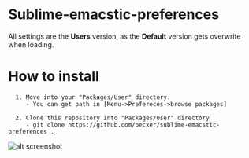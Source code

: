 
# Sublime-emacstic-preferences

All settings are the **Users** version, as the **Default** version gets overwrite when loading.

# How to install

      1. Move into your "Packages/User" directory.
         - You can get path in [Menu->Prefereces->browse packages]

      2. Clone this repository into "Packages/User" directory
         - git clone https://github.com/becxer/sublime-emacstic-preferences .

![alt screenshot](https://raw.githubusercontent.com/becxer/sublime-emacstic-preferences/master/sublime_screenshot.png)

